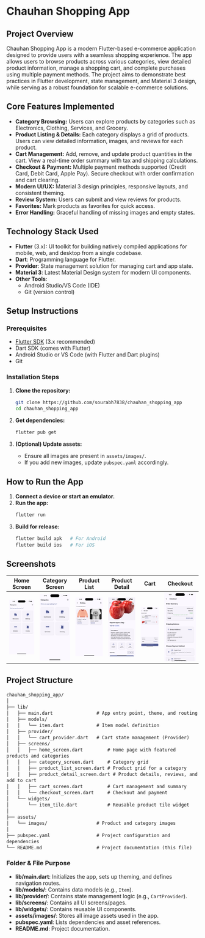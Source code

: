 # Chauhan Shopping App

## Project Overview

Chauhan Shopping App is a modern Flutter-based e-commerce application designed to provide users with a seamless shopping experience. The app allows users to browse products across various categories, view detailed product information, manage a shopping cart, and complete purchases using multiple payment methods. The project aims to demonstrate best practices in Flutter development, state management, and Material 3 design, while serving as a robust foundation for scalable e-commerce solutions.

## Core Features Implemented

- **Category Browsing:** Users can explore products by categories such as Electronics, Clothing, Services, and Grocery.
- **Product Listing & Details:** Each category displays a grid of products. Users can view detailed information, images, and reviews for each product.
- **Cart Management:** Add, remove, and update product quantities in the cart. View a real-time order summary with tax and shipping calculations.
- **Checkout & Payment:** Multiple payment methods supported (Credit Card, Debit Card, Apple Pay). Secure checkout with order confirmation and cart clearing.
- **Modern UI/UX:** Material 3 design principles, responsive layouts, and consistent theming.
- **Review System:** Users can submit and view reviews for products.
- **Favorites:** Mark products as favorites for quick access.
- **Error Handling:** Graceful handling of missing images and empty states.

## Technology Stack Used

- **Flutter** (3.x): UI toolkit for building natively compiled applications for mobile, web, and desktop from a single codebase.
- **Dart**: Programming language for Flutter.
- **Provider**: State management solution for managing cart and app state.
- **Material 3**: Latest Material Design system for modern UI components.
- **Other Tools**: 
  - Android Studio/VS Code (IDE)
  - Git (version control)

## Setup Instructions

### Prerequisites

- [Flutter SDK](https://flutter.dev/docs/get-started/install) (3.x recommended)
- Dart SDK (comes with Flutter)
- Android Studio or VS Code (with Flutter and Dart plugins)
- Git

### Installation Steps

1. **Clone the repository:**
   ```sh
   git clone https://github.com/sourabh7838/chauhan_shopping_app
   cd chauhan_shopping_app
   ```

2. **Get dependencies:**
   ```sh
   flutter pub get
   ```

3. **(Optional) Update assets:**
   - Ensure all images are present in `assets/images/`.
   - If you add new images, update `pubspec.yaml` accordingly.

## How to Run the App

1. **Connect a device or start an emulator.**
2. **Run the app:**
   ```sh
   flutter run
   ```
3. **Build for release:**
   ```sh
   flutter build apk   # For Android
   flutter build ios   # For iOS
   ```

## Screenshots

| Home Screen | Category Screen | Product List | Product Detail | Cart | Checkout |
|-------------|----------------|--------------|----------------|------|----------|
| ![Home](screenshots/home.png) | ![Category](screenshots/category.png) | ![List](screenshots/Clothing_list.png) | ![Detail](screenshots/Grocery_item_Screenshot.png) | ![Cart](screenshots/Cart_screenshot.png) | ![Checkout](screenshots/Checkout_screenshot.png) |

## Project Structure

```
chauhan_shopping_app/
│
├── lib/
│   ├── main.dart                # App entry point, theme, and routing
│   ├── models/
│   │   └── item.dart            # Item model definition
│   ├── provider/
│   │   └── cart_provider.dart   # Cart state management (Provider)
│   ├── screens/
│   │   ├── home_screen.dart         # Home page with featured products and categories
│   │   ├── category_screen.dart     # Category grid
│   │   ├── product_list_screen.dart # Product grid for a category
│   │   ├── product_detail_screen.dart # Product details, reviews, and add to cart
│   │   ├── cart_screen.dart         # Cart management and summary
│   │   └── checkout_screen.dart     # Checkout and payment
│   └── widgets/
│       └── item_tile.dart           # Reusable product tile widget
│
├── assets/
│   └── images/                  # Product and category images
│
├── pubspec.yaml                 # Project configuration and dependencies
└── README.md                    # Project documentation (this file)
```

### Folder & File Purpose

- **lib/main.dart**: Initializes the app, sets up theming, and defines navigation routes.
- **lib/models/**: Contains data models (e.g., `Item`).
- **lib/provider/**: Contains state management logic (e.g., `CartProvider`).
- **lib/screens/**: Contains all UI screens/pages.
- **lib/widgets/**: Contains reusable UI components.
- **assets/images/**: Stores all image assets used in the app.
- **pubspec.yaml**: Lists dependencies and asset references.
- **README.md**: Project documentation.
